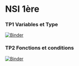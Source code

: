 # NSI 1ère
### TP1 Variables et Type
[![Binder](https://mybinder.org/badge_logo.svg)](https://mybinder.org/v2/gh/LionelCarminati/Serveur-Jupyter/master?filepath=NSI_1ere%2FTP1_Variable_Type.ipynb)

### TP2 Fonctions et conditions
[![Binder](https://mybinder.org/badge_logo.svg)](https://mybinder.org/v2/gh/LionelCarminati/Serveur-Jupyter/master?filepath=NSI_1ere%2FTP2_Fonctions_et_Conditions.ipynb)
